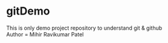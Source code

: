 # gitDemo
This is only demo project repository to understand git &amp; github
<br>
Author = Mihir Ravikumar Patel

